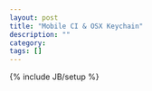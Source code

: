 ```yaml
---
layout: post
title: "Mobile CI & OSX Keychain"
description: ""
category: 
tags: []
---
```

{% include JB/setup %}
